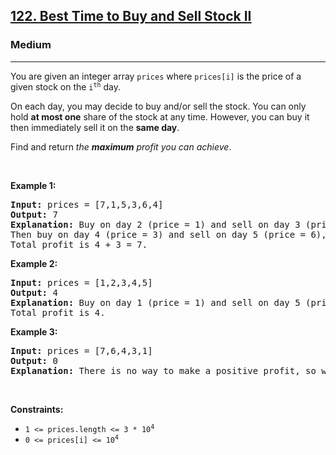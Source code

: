 <h2><a href="https://leetcode.com/problems/best-time-to-buy-and-sell-stock-ii/">122. Best Time to Buy and Sell Stock II</a></h2><h3>Medium</h3><hr><div><p><font papago-translate="translated" papago-id="0">You are given an integer array </font><code>prices</code><font papago-translate="translated" papago-id="1"> where </font><code>prices[i]</code><font papago-translate="cached" papago-id="10"> is the price of a given stock on the </font><code>i<sup>th</sup></code><font papago-translate="cached" papago-id="11"> day.</font></p>

<p papago-id="12" papago-translate="cached">On each day, you may decide to buy and/or sell the stock. You can only hold <strong papago-id="12-1">at most one</strong> share of the stock at any time. However, you can buy it then immediately sell it on the <strong papago-id="12-3">same day</strong>.</p>

<p papago-id="13" papago-translate="cached">Find and return <em papago-id="13-1">the <strong papago-id="13-1-1">maximum</strong> profit you can achieve</em>.</p>

<p>&nbsp;</p>
<p><strong papago-id="14" papago-translate="translated">Example 1:</strong></p>

<pre papago-id="15" papago-translate="cached"><strong papago-id="15-0">Input:</strong> prices = [7,1,5,3,6,4]
<strong papago-id="15-2">Output:</strong> 7
<strong papago-id="15-4">Explanation:</strong> Buy on day 2 (price = 1) and sell on day 3 (price = 5), profit = 5-1 = 4.
Then buy on day 4 (price = 3) and sell on day 5 (price = 6), profit = 6-3 = 3.
Total profit is 4 + 3 = 7.
</pre>

<p><strong papago-id="16" papago-translate="translated">Example 2:</strong></p>

<pre papago-id="17" papago-translate="cached"><strong papago-id="17-0">Input:</strong> prices = [1,2,3,4,5]
<strong papago-id="17-2">Output:</strong> 4
<strong papago-id="17-4">Explanation:</strong> Buy on day 1 (price = 1) and sell on day 5 (price = 5), profit = 5-1 = 4.
Total profit is 4.
</pre>

<p><strong papago-id="18" papago-translate="translated">Example 3:</strong></p>

<pre papago-id="0" papago-translate="cached"><strong papago-id="0-0">Input:</strong> prices = [7,6,4,3,1]
<strong papago-id="0-2">Output:</strong> 0
<strong papago-id="0-4">Explanation:</strong> There is no way to make a positive profit, so we never buy the stock to achieve the maximum profit of 0.
</pre>

<p>&nbsp;</p>
<p><strong papago-id="0" papago-translate="translated">Constraints:</strong></p>

<ul>
	<li><code>1 &lt;= prices.length &lt;= 3 * 10<sup>4</sup></code></li>
	<li><code>0 &lt;= prices[i] &lt;= 10<sup>4</sup></code></li>
</ul>
</div>